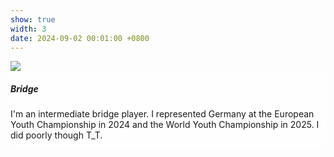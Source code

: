 ```yaml
---
show: true
width: 3
date: 2024-09-02 00:01:00 +0800
---
```

<div>
  <img data-src="{{ 'assets/images/covers/cover1.jpg' | relative_url }}" class="lazy w-100 rounded-xl" src="{{ '/assets/images/empty_300x200.png' | relative_url }}">

  <div class="card-img-overlay" style="overflow: scroll; background: rgb(255,255,255,0.8)">
    <h5 class="card-title">Bridge</h5>
    <p class="card-text">
      I'm an intermediate bridge player. I represented Germany at the European Youth Championship in 2024 and the World Youth Championship in 2025. I did poorly though T_T.
    </p>
    
  </div>
</div>
